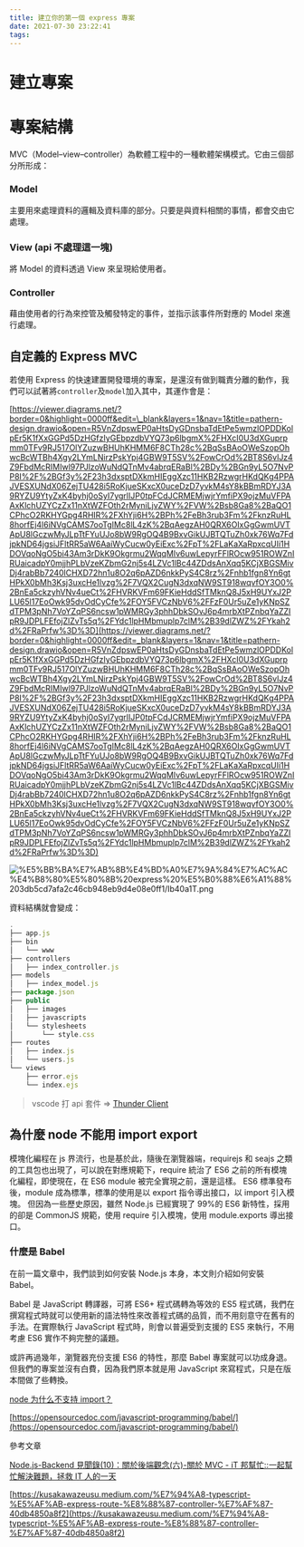 ```yaml
---
title: 建立你的第一個 express 專案
date: 2021-07-30 23:22:41
tags:
---
```


# 建立專案

# 專案結構

MVC（Model–view–controller）為軟體工程中的一種軟體架構模式。它由三個部分所形成：

### **Model**

主要用來處理資料的邏輯及資料庫的部分。只要是與資料相關的事情，都會交由它處理。

### **View (api 不處理這一塊)**

將 Model 的資料透過 View 來呈現給使用者。

### **Controller**

藉由使用者的行為來控管及觸發特定的事件，並指示該事件所對應的 Model 來進行處理。

## **自定義的 Express MVC**

若使用 Express 的快速建置開發環境的專案，是還沒有做到職責分離的動作，我們可以試著將`controller`及`model`加入其中，其運作會是：

[https://viewer.diagrams.net/?border=0&highlight=0000ff&edit=\_blank&layers=1&nav=1&title=pathern-design.drawio&open=R5VnZdpswEP0aHtsDyGDnsbaTdEtPe5wmzlOPDDKolpEr5K1fXxGGPd5DzHGfzIyGEbpzdbVYQ73p6lbgmX%2FHXcI0U3dXGuprpmm0TFv9RJ517OlYZuzwBHUhKHMM6F8CTh28c%2BqSsBAoOWeSzopOhwcBcWTBh4Xgy2LYmLNirzPskYpj4GBW9T5SV%2FowCrOd%2BT8S6vlJz4Z9FbdMcRIMIwl97PJlzoWuNdQTnMv4abrqERaBl%2BDy%2BGn9yL5O7NvPP8I%2F%2BGf3y%2F23h3dxsptDXkmHIEggXzc11HKB2RzwgrHKdQKg4PPAJVESXUNdX06ZejTU428i5RoKjueSKxcX0uceDzD7yvkM4sY8kBBmRDYJ3A9RYZU9YtyZxK4byhj0oSyI7ygrlIJP0tpFCdJCRMEMjwjrYmfiPX9ojzMuVFPAAxKlchUZYCzZx11nXtWZFOth2rMyniLjvZWY%2FVW%2Bsb8Ga8%2BaQO1CPhcO2RKHYGpg4RHIR%2FXhYji6H%2BPh%2FeBh3rub3Fm%2FknzRuHL8horfEj4l6iNVgCAMS7ooTgIMc8lL4zK%2BqAegzAH0QRX6OIxGgGwmUVTApU8lGczwMyJLpTtFYuUJo8bW9RgOQ4B9BxvGikUJBTQTuZh0xk76Wq7FdjpkND64jgsiJFltRR5aW6AaiWyCucw0yEiExc%2FpT%2FLaKaXaRpxcqUIi1HDOVqoNgO5bi43Am3rDkK9Okgrmu2WqqMIv6uwLepyrFFlROcw951ROWZnIRUaicadpY0mjjhPLbVzeKZbmG2nj5s4LZVc1lBc44ZDdsAnXqq5KCjXBGSMivDj4rabBb7240lCHXD72hn1u8O2q6pAZD6nkkPyS4C8rz%2Fnhb1fgn8Yn6gtHPkX0bMh3Ksj3uxcHe1lvzg%2F7VQX2CugN3dxqNW9ST918wqvfOY3O0%2BnEa5ckzyhVNv4ueCt%2FHVRKVFm69FKieHddSfTMknQ8J5xH9UYxJ2PLU65l17EoOwk95dvOdCyCfe%2FOY5FVCzNbV6%2FFzF0Ur5uZe1yKNpSZdTPM3pNh7VoYZqPS6ncsw1pWMRGy3phhDbkSOvJ6p4mrbXtPZnbqYaZZIpR9JDPLFEfojZlZvTs5q%2FYdc1lpHMbmuplp7clM%2B39dlZWZ%2FYkah2d%2FRaPrfw%3D%3D](https://viewer.diagrams.net/?border=0&highlight=0000ff&edit=_blank&layers=1&nav=1&title=pathern-design.drawio&open=R5VnZdpswEP0aHtsDyGDnsbaTdEtPe5wmzlOPDDKolpEr5K1fXxGGPd5DzHGfzIyGEbpzdbVYQ73p6lbgmX%2FHXcI0U3dXGuprpmm0TFv9RJ517OlYZuzwBHUhKHMM6F8CTh28c%2BqSsBAoOWeSzopOhwcBcWTBh4Xgy2LYmLNirzPskYpj4GBW9T5SV%2FowCrOd%2BT8S6vlJz4Z9FbdMcRIMIwl97PJlzoWuNdQTnMv4abrqERaBl%2BDy%2BGn9yL5O7NvPP8I%2F%2BGf3y%2F23h3dxsptDXkmHIEggXzc11HKB2RzwgrHKdQKg4PPAJVESXUNdX06ZejTU428i5RoKjueSKxcX0uceDzD7yvkM4sY8kBBmRDYJ3A9RYZU9YtyZxK4byhj0oSyI7ygrlIJP0tpFCdJCRMEMjwjrYmfiPX9ojzMuVFPAAxKlchUZYCzZx11nXtWZFOth2rMyniLjvZWY%2FVW%2Bsb8Ga8%2BaQO1CPhcO2RKHYGpg4RHIR%2FXhYji6H%2BPh%2FeBh3rub3Fm%2FknzRuHL8horfEj4l6iNVgCAMS7ooTgIMc8lL4zK%2BqAegzAH0QRX6OIxGgGwmUVTApU8lGczwMyJLpTtFYuUJo8bW9RgOQ4B9BxvGikUJBTQTuZh0xk76Wq7FdjpkND64jgsiJFltRR5aW6AaiWyCucw0yEiExc%2FpT%2FLaKaXaRpxcqUIi1HDOVqoNgO5bi43Am3rDkK9Okgrmu2WqqMIv6uwLepyrFFlROcw951ROWZnIRUaicadpY0mjjhPLbVzeKZbmG2nj5s4LZVc1lBc44ZDdsAnXqq5KCjXBGSMivDj4rabBb7240lCHXD72hn1u8O2q6pAZD6nkkPyS4C8rz%2Fnhb1fgn8Yn6gtHPkX0bMh3Ksj3uxcHe1lvzg%2F7VQX2CugN3dxqNW9ST918wqvfOY3O0%2BnEa5ckzyhVNv4ueCt%2FHVRKVFm69FKieHddSfTMknQ8J5xH9UYxJ2PLU65l17EoOwk95dvOdCyCfe%2FOY5FVCzNbV6%2FFzF0Ur5uZe1yKNpSZdTPM3pNh7VoYZqPS6ncsw1pWMRGy3phhDbkSOvJ6p4mrbXtPZnbqYaZZIpR9JDPLFEfojZlZvTs5q%2FYdc1lpHMbmuplp7clM%2B39dlZWZ%2FYkah2d%2FRaPrfw%3D%3D)

![%E5%BB%BA%E7%AB%8B%E4%BD%A0%E7%9A%84%E7%AC%AC%E4%B8%80%E5%80%8B%20express%20%E5%B0%88%E6%A1%88%203db5cd7afa2c46cb948eb9d4e08e0ff1/Ib40a1T.png](%E5%BB%BA%E7%AB%8B%E4%BD%A0%E7%9A%84%E7%AC%AC%E4%B8%80%E5%80%8B%20express%20%E5%B0%88%E6%A1%88%203db5cd7afa2c46cb948eb9d4e08e0ff1/Ib40a1T.png)

資料結構就會變成：

```jsx
.
├── app.js
├── bin
│   └── www
├── controllers
│   ├── index_controller.js
├── models
│   ├── index_model.js
├── package.json
├── public
│   ├── images
│   ├── javascripts
│   └── stylesheets
│       └── style.css
├── routes
│   ├── index.js
│   └── users.js
└── views
    ├── error.ejs
    └── index.ejs
```

> vscode 打 api 套件 ⇒ [Thunder Client](https://marketplace.visualstudio.com/items?itemName=rangav.vscode-thunder-client)

## 為什麼 node 不能用 import export

模塊化編程在 js 界流行，也是基於此，隨後在瀏覽器端，requirejs 和 seajs 之類的工具包也出現了，可以說在對應規範下，require 統治了 ES6 之前的所有模塊化編程，即使現在，在 ES6 module 被完全實現之前，還是這樣。
ES6 標準發布後，module 成為標準，標準的使用是以 export 指令導出接口，以 import 引入模塊。
但因為一些歷史原因，雖然 Node.js 已經實現了 99%的 ES6 新特性，採用的卻是 CommonJS 規範，使用 require 引入模塊，使用 module.exports 導出接口。

### 什麼是 Babel

在前一篇文章中，我們談到如何安裝 Node.js 本身，本文則介紹如何安裝 Babel。

Babel 是 JavaScript 轉譯器，可將 ES6+ 程式碼轉為等效的 ES5 程式碼，我們在撰寫程式時就可以使用新的語法特性來改善程式碼的品質，而不用刻意守在舊有的手法。在實際執行 JavaScript 程式時，則會以普遍受到支援的 ES5 來執行，不用考慮 ES6 實作不夠完整的議題。

或許再過幾年，瀏覽器充份支援 ES6 的特性，那麼 Babel 專案就可以功成身退。但我們的專案並沒有白費，因為我們原本就是用 JavaScript 來寫程式，只是在版本間做了些轉換。

[node 为什么不支持 import？](https://www.html.cn/qa/node-js/10822.html)

[https://opensourcedoc.com/javascript-programming/babel/](https://opensourcedoc.com/javascript-programming/babel/)

參考文章

[Node.js-Backend 見聞錄(10)：關於後端觀念(六)-關於 MVC - iT 邦幫忙::一起幫忙解決難題，拯救 IT 人的一天](https://ithelp.ithome.com.tw/articles/10194968)

[https://kusakawazeusu.medium.com/%E7%94%A8-typescript-%E5%AF%AB-express-route-%E8%88%87-controller-%E7%AF%87-40db4850a8f2](https://kusakawazeusu.medium.com/%E7%94%A8-typescript-%E5%AF%AB-express-route-%E8%88%87-controller-%E7%AF%87-40db4850a8f2)
